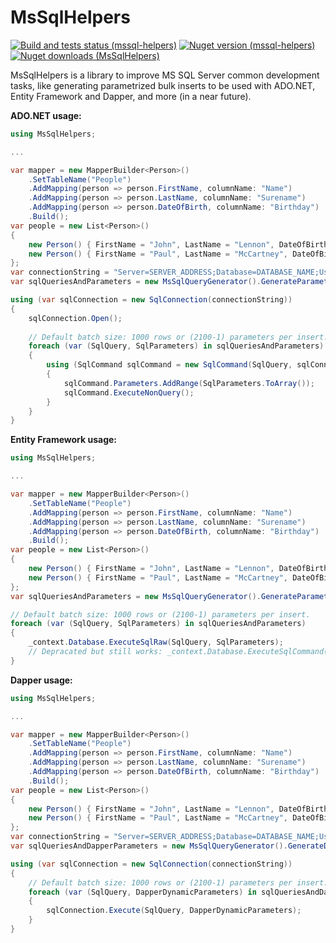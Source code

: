 # MsSqlHelpers
[![Build and tests status (mssql-helpers)](https://github.com/alecgn/mssql-helpers/workflows/build-and-test/badge.svg)](#)
[![Nuget version (mssql-helpers)](https://img.shields.io/nuget/v/MsSqlHelpers)](https://nuget.org/packages/MsSqlHelpers) 
[![Nuget downloads (MsSqlHelpers)](https://img.shields.io/nuget/dt/MsSqlHelpers)](https://nuget.org/packages/MsSqlHelpers)

MsSqlHelpers is a library to improve MS SQL Server common development tasks, like generating parametrized bulk inserts to be used with ADO.NET, Entity Framework and Dapper, and more (in a near future).

**ADO.NET usage:**

```csharp
using MsSqlHelpers;

...

var mapper = new MapperBuilder<Person>()
    .SetTableName("People")
    .AddMapping(person => person.FirstName, columnName: "Name")
    .AddMapping(person => person.LastName, columnName: "Surename")
    .AddMapping(person => person.DateOfBirth, columnName: "Birthday")
    .Build();
var people = new List<Person>()
{ 
    new Person() { FirstName = "John", LastName = "Lennon", DateOfBirth = new DateTime(1940, 10, 9) },
    new Person() { FirstName = "Paul", LastName = "McCartney", DateOfBirth = new DateTime(1942, 6, 18) },
};
var connectionString = "Server=SERVER_ADDRESS;Database=DATABASE_NAME;User Id=USERNAME;Password=PASSWORD;";
var sqlQueriesAndParameters = new MsSqlQueryGenerator().GenerateParametrizedBulkInserts(mapper, people);

using (var sqlConnection = new SqlConnection(connectionString))
{
    sqlConnection.Open();
    
    // Default batch size: 1000 rows or (2100-1) parameters per insert.
    foreach (var (SqlQuery, SqlParameters) in sqlQueriesAndParameters)
    {
        using (SqlCommand sqlCommand = new SqlCommand(SqlQuery, sqlConnection))
        {
            sqlCommand.Parameters.AddRange(SqlParameters.ToArray());
            sqlCommand.ExecuteNonQuery();
        }
    }
}
```

**Entity Framework usage:**

```csharp
using MsSqlHelpers;

...

var mapper = new MapperBuilder<Person>()
    .SetTableName("People")
    .AddMapping(person => person.FirstName, columnName: "Name")
    .AddMapping(person => person.LastName, columnName: "Surename")
    .AddMapping(person => person.DateOfBirth, columnName: "Birthday")
    .Build();
var people = new List<Person>()
{ 
    new Person() { FirstName = "John", LastName = "Lennon", DateOfBirth = new DateTime(1940, 10, 9) },
    new Person() { FirstName = "Paul", LastName = "McCartney", DateOfBirth = new DateTime(1942, 6, 18) },
};
var sqlQueriesAndParameters = new MsSqlQueryGenerator().GenerateParametrizedBulkInserts(mapper, people);

// Default batch size: 1000 rows or (2100-1) parameters per insert.
foreach (var (SqlQuery, SqlParameters) in sqlQueriesAndParameters)
{
    _context.Database.ExecuteSqlRaw(SqlQuery, SqlParameters);
    // Depracated but still works: _context.Database.ExecuteSqlCommand(SqlQuery, SqlParameters);
}
```

**Dapper usage:**

```csharp
using MsSqlHelpers;

...

var mapper = new MapperBuilder<Person>()
    .SetTableName("People")
    .AddMapping(person => person.FirstName, columnName: "Name")
    .AddMapping(person => person.LastName, columnName: "Surename")
    .AddMapping(person => person.DateOfBirth, columnName: "Birthday")
    .Build();
var people = new List<Person>()
{ 
    new Person() { FirstName = "John", LastName = "Lennon", DateOfBirth = new DateTime(1940, 10, 9) },
    new Person() { FirstName = "Paul", LastName = "McCartney", DateOfBirth = new DateTime(1942, 6, 18) },
};
var connectionString = "Server=SERVER_ADDRESS;Database=DATABASE_NAME;User Id=USERNAME;Password=PASSWORD;";
var sqlQueriesAndDapperParameters = new MsSqlQueryGenerator().GenerateDapperParametrizedBulkInserts(mapper, people);

using (var sqlConnection = new SqlConnection(connectionString))
{
    // Default batch size: 1000 rows or (2100-1) parameters per insert.
    foreach (var (SqlQuery, DapperDynamicParameters) in sqlQueriesAndDapperParameters)
    {
        sqlConnection.Execute(SqlQuery, DapperDynamicParameters);
    }
}
```
